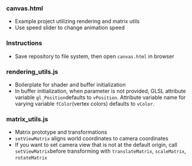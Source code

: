 ### canvas.html
- Example project utilizing rendering and matrix utils
- Use speed slider to change animation speed

### Instructions
- Save repository to file system, then open `canvas.html` in browser

### rendering_utils.js

- Boilerplate for shader and buffer initialization
- In buffer initialization, when parameter is not provided, GLSL attribute variable `gl_Position`defaults to `vPosition`. Attribute variable name for varying variable `fColor`(vertex colors) defaults to `vColor`. 

### matrix_utils.js
- Matrix prototype and transformations
- `setViewMatrix` aligns world coordinates to camera coordinates
- If you want to set camera view that is not at the default origin, call `setViewMatrix`before transforming with `translateMatrix`, `scaleMatrix`, `rotateMatrix`